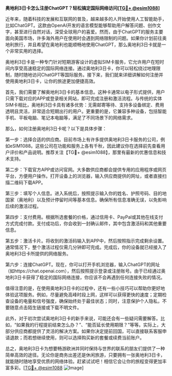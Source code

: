 **奥地利3日卡怎么注册ChatGPT？轻松搞定国际网络访问[[TG💪+ @esim1088](https://t.me/s/esim1088)]**

近年来，随着科技的发展和互联网的普及，越来越多的人开始使用人工智能助手，比如ChatGPT。这款由OpenAI开发的语言模型能够帮助用户解答问题、创作文字，甚至进行自然对话，深受全球用户的喜爱。然而，由于ChatGPT的服务主要面向美国市场，许多海外用户在使用时会遇到网络限制的问题。如果你计划前往奥地利旅行，并且希望在奥地利也能顺畅地使用ChatGPT，那么奥地利3日卡就是一个非常实用的选择。

奥地利3日卡是一种专门针对短期游客设计的虚拟SIM卡服务，它允许用户在短时间内享受高速稳定的国际网络连接。通过奥地利3日卡，你可以轻松绕过地理限制，随时随地访问ChatGPT等国际服务。接下来，我们就来详细讲解如何注册并使用奥地利3日卡，让你的旅途更加便捷高效。

首先，我们需要了解奥地利3日卡的基本信息。这种卡通常以电子形式提供，用户只需下载对应的APP或登录相关网站，即可完成注册和激活流程。与传统的实体SIM卡相比，奥地利3日卡具有诸多优势：无需邮寄等待、支持多设备绑定、费用透明且灵活，非常适合短期出行的用户。更重要的是，它兼容多种设备，包括智能手机、平板电脑、笔记本电脑等，满足了不同场景下的网络需求。

那么，如何注册奥地利3日卡呢？以下是具体步骤：

第一步：选择合适的供应商。目前市场上有许多提供奥地利3日卡服务的公司，例如eSIM1088。这些公司在功能和服务上各有千秋，因此建议你在选择前先查看用户评价和产品说明。推荐关注【TG💪+ @esim1088】，那里有最新的优惠信息和技术支持。

第二步：下载官方APP或访问官网。大多数供应商都会提供专用的应用程序或网页平台，方便用户操作。打开设备上的浏览器，输入供应商提供的网址，或者直接扫描二维码下载APP。

第三步：填写个人信息。进入系统后，按照提示输入你的姓名、护照号码、目的地国家（奥地利）以及预计停留时间等基本信息。确保所有信息准确无误，以免影响后续的激活过程。

第四步：支付费用。根据所选套餐的价格，通过信用卡、PayPal或其他在线支付方式完成付款。支付成功后，你会收到一封确认邮件，其中包含激活码和其他重要信息。

第五步：激活卡片。将收到的激活码输入到APP中，然后按照指示完成剩余设置。通常情况下，整个激活过程仅需几分钟即可完成。完成后，你的设备就已经接入了奥地利3日卡所提供的网络服务。

第六步：连接ChatGPT。现在，你可以打开手机浏览器，输入ChatGPT的网址（如https://chat.openai.com），然后按照提示登录或注册账号。由于已经通过奥地利3日卡获得了稳定的国际网络连接，你应该不会再遇到任何连接失败的情况。

值得注意的是，在使用奥地利3日卡的过程中，还有一些小技巧可以帮助你更好地体验这项服务。例如，尽量避免高峰时段上网，这样可以获得更快的速度；定期检查设备的电量和信号强度，确保始终处于最佳状态；同时，注意保护个人隐私，不要随意点击陌生链接或下载不明文件。

此外，对于初次尝试奥地利3日卡的新手来说，可能还会有一些疑问需要解答。比如，“如果我的行程提前结束怎么办？”、“能否延长使用期限？”等等。实际上，大部分供应商都提供了灵活的解决方案。如果你决定提前回国，可以直接联系客服申请退款；而若想继续使用，则可以选择购买新的套餐或续费当前账户。

总之，奥地利3日卡为想要畅游欧洲并同时保持与世界的联系的朋友们提供了一种简单高效的途径。无论你是商务出差还是休闲旅游，只要拥有一张奥地利3日卡，就能随时随地享受优质的网络体验。赶紧试试吧！相信它会让你的旅程变得更加丰富多彩。[[TG💪+ @esim1088](https://t.me/s/esim1088) ![Image](https://i.postimg.cc/4NQfJmqS/Snipaste-2025-05-13-00-14-12.png)]